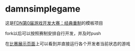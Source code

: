 # damnsimplegame

这是[FDN第0届游戏开发大赛：经典重制](http://forum.fddn.network/FDN-0-td112.html)的模板项目

fork以后可以按照赛制安排自行开发，并及时push

在[比赛展示页面](http://game.fddn.network)上可以看到并直接运行各个开发者当前状态的游戏